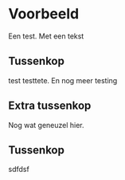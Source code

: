 # Voorbeeld

Een test. Met een tekst

## Tussenkop

test testtete. En nog meer testing

## Extra tussenkop

Nog wat geneuzel hier.

## Tussenkop

sdfdsf
